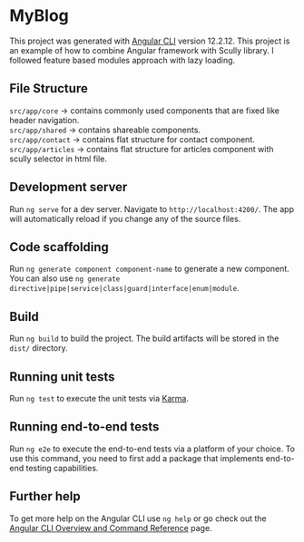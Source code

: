 # MyBlog

This project was generated with [Angular CLI](https://github.com/angular/angular-cli) version 12.2.12.
This project is an example of how to combine Angular framework with Scully library.
I followed feature based modules approach with lazy loading.

## File Structure

`src/app/core` -> contains commonly used components that are fixed like header navigation.\
`src/app/shared` -> contains shareable components.\
`src/app/contact` ->  contains flat structure for contact component.\
`src/app/articles` ->  contains flat structure for articles component with scully selector in html file.


## Development server

Run `ng serve` for a dev server. Navigate to `http://localhost:4200/`. The app will automatically reload if you change any of the source files.

## Code scaffolding

Run `ng generate component component-name` to generate a new component. You can also use `ng generate directive|pipe|service|class|guard|interface|enum|module`.

## Build

Run `ng build` to build the project. The build artifacts will be stored in the `dist/` directory.

## Running unit tests

Run `ng test` to execute the unit tests via [Karma](https://karma-runner.github.io).

## Running end-to-end tests

Run `ng e2e` to execute the end-to-end tests via a platform of your choice. To use this command, you need to first add a package that implements end-to-end testing capabilities.

## Further help

To get more help on the Angular CLI use `ng help` or go check out the [Angular CLI Overview and Command Reference](https://angular.io/cli) page.
